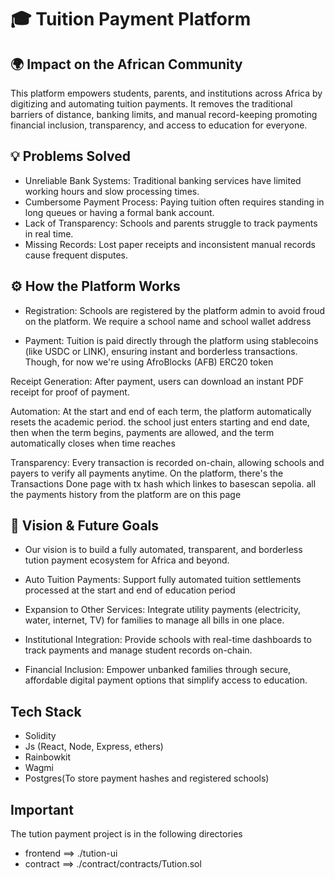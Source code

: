 # 🎓 Tuition Payment Platform

## 🌍 Impact on the African Community

This platform empowers students, parents, and institutions across Africa by digitizing and automating tuition payments. It removes the traditional barriers of distance, banking limits, and manual record-keeping promoting financial inclusion, transparency, and access to education for everyone.

## 💡 Problems Solved

- Unreliable Bank Systems: Traditional banking services have limited working hours and slow processing times.
- Cumbersome Payment Process: Paying tuition often requires standing in long queues or having a formal bank account.
- Lack of Transparency: Schools and parents struggle to track payments in real time.
- Missing Records: Lost paper receipts and inconsistent manual records cause frequent disputes.

## ⚙️ How the Platform Works

- Registration: Schools are registered by the platform admin to avoid froud on the platform. We require a school name and school wallet address

- Payment: Tuition is paid directly through the platform using stablecoins (like USDC or LINK), ensuring instant and borderless transactions. Though, for now we're using AfroBlocks (AFB) ERC20 token

Receipt Generation: After payment, users can download an instant PDF receipt for proof of payment.

Automation: At the start and end of each term, the platform automatically resets the academic period. the school just enters starting and end date, then when the term begins, payments are allowed, and the term automatically closes when time reaches

Transparency: Every transaction is recorded on-chain, allowing schools and payers to verify all payments anytime. On the platform, there's the Transactions Done page with tx hash which linkes to basescan sepolia. all the payments history from the platform are on this page

## 🚀 Vision & Future Goals

- Our vision is to build a fully automated, transparent, and borderless tution payment ecosystem for Africa and beyond.

- Auto Tuition Payments: Support fully automated tuition settlements processed at the start and end of education period

- Expansion to Other Services: Integrate utility payments (electricity, water, internet, TV) for families to manage all bills in one place.

- Institutional Integration: Provide schools with real-time dashboards to track payments and manage student records on-chain.

- Financial Inclusion: Empower unbanked families through secure, affordable digital payment options that simplify access to education.

## Tech Stack

- Solidity
- Js (React, Node, Express, ethers)
- Rainbowkit
- Wagmi
- Postgres(To store payment hashes and registered schools)

## Important

The tution payment project is in the following directories

- frontend ==> ./tution-ui
- contract ==> ./contract/contracts/Tution.sol

